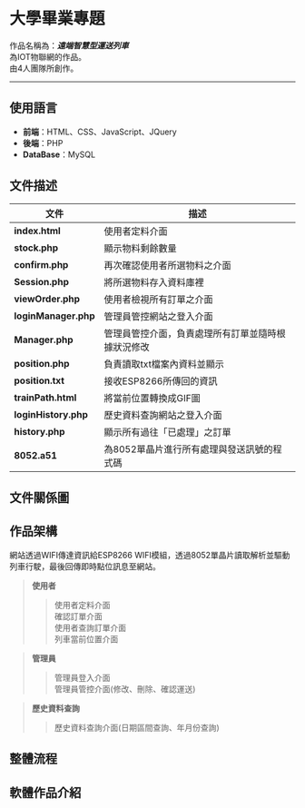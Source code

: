 # 大學畢業專題
作品名稱為：**_遠端智慧型運送列車_**<br>
為IOT物聯網的作品。<br>
由4人團隊所創作。<hr>
## 使用語言<br>
* **前端**：HTML、CSS、JavaScript、JQuery
* **後端**：PHP
* **DataBase**：MySQL

## 文件描述<br>
|         文件        |                       描述                      |
|         ---         |                       ---                      |
|**index.html**       |  使用者定料介面                                 |
|**stock.php**        |  顯示物料剩餘數量                               |
|**confirm.php**      | 再次確認使用者所選物料之介面                     |
|**Session.php**      | 將所選物料存入資料庫裡                           |
|**viewOrder.php**    | 使用者檢視所有訂單之介面                         |
|**loginManager.php** |  管理員管控網站之登入介面                        |
|**Manager.php**      | 管理員管控介面，負責處理所有訂單並隨時根據狀況修改 |
|**position.php**     |  負責讀取txt檔案內資料並顯示                     |
|**position.txt**     |  接收ESP8266所傳回的資訊                        |
|**trainPath.html**   |  將當前位置轉換成GIF圖                          |
|**loginHistory.php** |  歷史資料查詢網站之登入介面                      |
| **history.php**     | 顯示所有過往「已處理」之訂單                     |
|**8052.a51**         |  為8052單晶片進行所有處理與發送訊號的程式碼       |

## 文件關係圖<br>

## 作品架構<br>
網站透過WIFI傳達資訊給ESP8266 WIFI模組，透過8052單晶片讀取解析並驅動列車行駛，最後回傳即時點位訊息至網站。<br>
> **使用者**
>>使用者定料介面<br>
>>確認訂單介面<br>
>>使用者查詢訂單介面<br>
>>列車當前位置介面<br>

> **管理員**
>>管理員登入介面<br>
>>管理員管控介面(修改、刪除、確認運送)<br>

> **歷史資料查詢**
>>歷史資料查詢介面(日期區間查詢、年月份查詢)<br>

## 整體流程<br>
## 軟體作品介紹<br>
